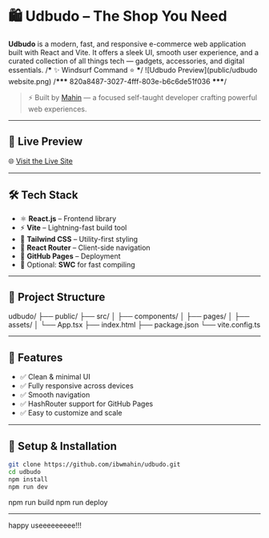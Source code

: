 # 🛍️ Udbudo – The Shop You Need

**Udbudo** is a modern, fast, and responsive e-commerce web application built with React and Vite. It offers a sleek UI, smooth user experience, and a curated collection of all things tech — gadgets, accessories, and digital essentials.
/******\******* ✨ Windsurf Command ⭐ ******\*******/
![Udbudo Preview](public/udbudo website.png)
/**\*\*\*** 820a8487-3027-4fff-803e-b6c6de51f036 **\*\*\***/

> ⚡ Built by [Mahin](https://github.com/ibwmahin) — a focused self-taught developer crafting powerful web experiences.

---

## 🚀 Live Preview

🌐 [Visit the Live Site](https://ibwmahin.github.io/udbudo/)

---

## 🛠️ Tech Stack

- ⚛️ **React.js** – Frontend library
- ⚡ **Vite** – Lightning-fast build tool
- 🎨 **Tailwind CSS** – Utility-first styling
- 🧭 **React Router** – Client-side navigation
- 🚀 **GitHub Pages** – Deployment
- 🧪 Optional: **SWC** for fast compiling

---

## 📂 Project Structure

udbudo/
├── public/
├── src/
│ ├── components/
│ ├── pages/
│ ├── assets/
│ └── App.tsx
├── index.html
├── package.json
└── vite.config.ts

---

## 🧠 Features

- ✅ Clean & minimal UI
- ✅ Fully responsive across devices
- ✅ Smooth navigation
- ✅ HashRouter support for GitHub Pages
- ✅ Easy to customize and scale

---

## 🚨 Setup & Installation

```bash
git clone https://github.com/ibwmahin/udbudo.git
cd udbudo
npm install
npm run dev
```

npm run build
npm run deploy

---

happy useeeeeeeee!!!
